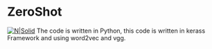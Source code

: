 # ZeroShot
[![N|Solid](http://s6.picofile.com/file/8391972092/z.png)](https://ramazi.ir)
The code is written in Python, this code is written in kerass Framework and using word2vec and vgg.

